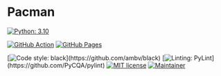 # Pacman

[![Python: 3.10](https://img.shields.io/badge/Python-3.10-yellow.svg?&logo=Python&logoColor=white&labelColor=306998)](https://www.python.org/)

[//]: # (Todo: Pygame)
[![GitHub Action](https://github.com/TheLoooser/Pacman/actions/workflows/documentation.yml/badge.svg)](https://github.com/TheLoooser/Pacman/actions/workflows/documentation.yml)
[![GitHub Pages](https://github.com/TheLoooser/Pacman/actions/workflows/pages/pages-build-deployment/badge.svg?branch=master)](https://github.com/TheLoooser/Pacman/actions/workflows/pages/pages-build-deployment)

[![Code style: black](https://img.shields.io/badge/Code%20Style-black-000000.svg?)](https://github.com/ambv/black)
[![Linting: PyLint](https://img.shields.io/badge/Linting-pylint-yellowgreen?)](https://github.com/PyCQA/pylint)
[![MIT license](https://img.shields.io/badge/License-MIT%20License-green.svg)](https://github.com/TheLoooser/Pacman/blob/master/LICENSE)
[![Maintainer](https://img.shields.io/badge/Maintainer-Dizzy-blue.svg)]()

